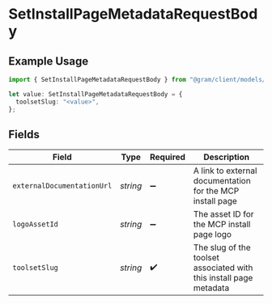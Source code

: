 # SetInstallPageMetadataRequestBody

## Example Usage

```typescript
import { SetInstallPageMetadataRequestBody } from "@gram/client/models/components";

let value: SetInstallPageMetadataRequestBody = {
  toolsetSlug: "<value>",
};
```

## Fields

| Field                                                              | Type                                                               | Required                                                           | Description                                                        |
| ------------------------------------------------------------------ | ------------------------------------------------------------------ | ------------------------------------------------------------------ | ------------------------------------------------------------------ |
| `externalDocumentationUrl`                                         | *string*                                                           | :heavy_minus_sign:                                                 | A link to external documentation for the MCP install page          |
| `logoAssetId`                                                      | *string*                                                           | :heavy_minus_sign:                                                 | The asset ID for the MCP install page logo                         |
| `toolsetSlug`                                                      | *string*                                                           | :heavy_check_mark:                                                 | The slug of the toolset associated with this install page metadata |